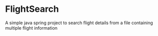 # FlightSearch
A simple java spring project to search flight details from a file containing multiple flight information
